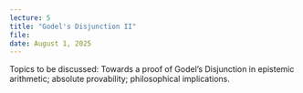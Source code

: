 ```yaml
---
lecture: 5
title: "Godel's Disjunction II"
file:   
date: August 1, 2025
---
```


Topics to be discussed: Towards a proof of Godel’s Disjunction in epistemic arithmetic;  absolute provability; philosophical implications.
 